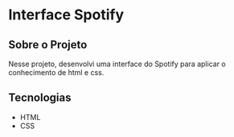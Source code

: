 # Interface Spotify

## Sobre o Projeto

Nesse projeto, desenvolvi uma interface do Spotify para aplicar o conhecimento de html e css.

## Tecnologias

- HTML
- CSS
